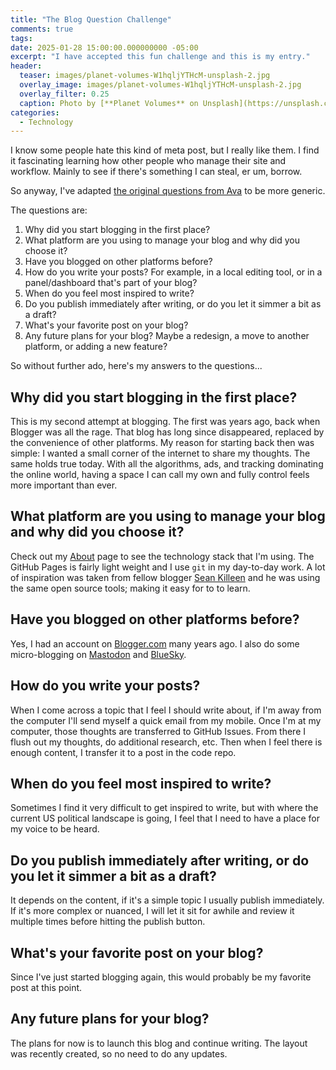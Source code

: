 ```yaml
---
title: "The Blog Question Challenge"
comments: true
tags:
date: 2025-01-28 15:00:00.000000000 -05:00
excerpt: "I have accepted this fun challenge and this is my entry."
header:
  teaser: images/planet-volumes-W1hqljYTHcM-unsplash-2.jpg
  overlay_image: images/planet-volumes-W1hqljYTHcM-unsplash-2.jpg
  overlay_filter: 0.25
  caption: Photo by [**Planet Volumes** on Unsplash](https://unsplash.com/@planetvolumes?utm_content=creditCopyText&utm_medium=referral&utm_source=unsplash)
categories:
  - Technology
---
```


I know some people hate this kind of meta post, but I really like them. I find
it fascinating learning how other people who manage their site and workflow.
Mainly to see if there's something I can steal, er um, borrow.

So anyway, I've adapted [the original questions from Ava](https://blog.avas.space/bear-blog-challenge/)
to be more generic.

The questions are:

1. Why did you start blogging in the first place?
1. What platform are you using to manage your blog and why did you choose it?
1. Have you blogged on other platforms before?
1. How do you write your posts? For example, in a local editing tool, or in a
panel/dashboard that's part of your blog?
1. When do you feel most inspired to write?
1. Do you publish immediately after writing, or do you let it simmer a bit as a
draft?
1. What's your favorite post on your blog?
1. Any future plans for your blog? Maybe a redesign, a move to another platform,
or adding a new feature?

So without further ado, here's my answers to the questions...

## Why did you start blogging in the first place?

This is my second attempt at blogging. The first was years ago, back when
Blogger was all the rage. That blog has long since disappeared, replaced
by the convenience of other platforms. My reason for starting back then was
simple: I wanted a small corner of the internet to share my thoughts. The same
holds true today. With all the algorithms, ads, and tracking dominating the
online world, having a space I can call my own and fully control feels more
important than ever.

## What platform are you using to manage your blog and why did you choose it?

Check out my [About](/about) page to see the technology stack that I'm using.
The GitHub Pages is fairly light weight and I use `git` in my day-to-day work.
A lot of inspiration was taken from fellow blogger [Sean Killeen](https://seankilleen.com)
and he was using the same open source tools; making it easy for to to learn.

## Have you blogged on other platforms before?

Yes, I had an account on [Blogger.com](https://blogger.com) many years ago.
I also do some micro-blogging on [Mastodon](https://woof.group/@w0ger) and
[BlueSky](https://bsky.app/profile/rogernoden.com).

## How do you write your posts?

When I come across a topic that I feel I should write about, if I'm away from
the computer I'll send myself a quick email from my mobile. Once I'm at my
computer, those thoughts are transferred to GitHub Issues. From there I flush
out my thoughts, do additional research, etc. Then when I feel there is enough
content, I transfer it to a post in the code repo.

## When do you feel most inspired to write?

Sometimes I find it very difficult to get inspired to write, but with where the
current US political landscape is going, I feel that I need to have a place
for my voice to be heard.

## Do you publish immediately after writing, or do you let it simmer a bit as a draft?

It depends on the content, if it's a simple topic I usually publish immediately.
If it's more complex or nuanced, I will let it sit for awhile and review it
multiple times before hitting the publish button.

## What's your favorite post on your blog?

Since I've just started blogging again, this would probably be my favorite
post at this point.

## Any future plans for your blog?

The plans for now is to launch this blog and continue writing.
The layout was recently created, so no need to do any updates.
